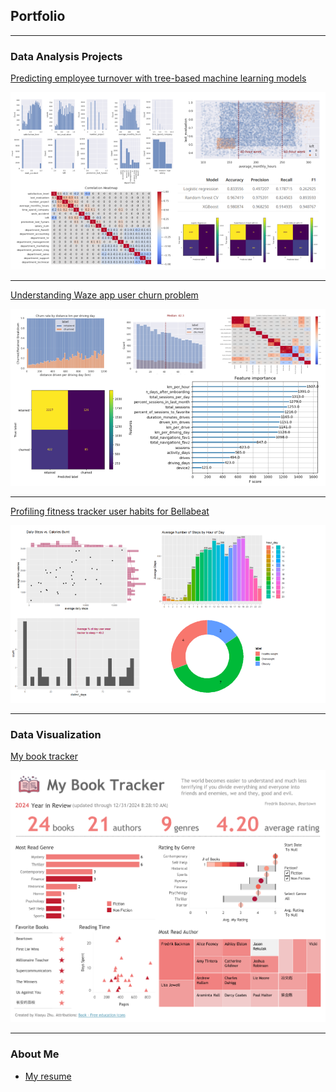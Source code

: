 ## Portfolio

---

### Data Analysis Projects 

[Predicting employee turnover with tree-based machine learning models](/salifort-motors.md)

<img src="images/salifort_motors_thumbnail.png?raw=true"/>

---
[Understanding Waze app user churn problem](/waze-user-churn.md)

<img src="images/waze_thumbnail.png?raw=true"/>

---
[Profiling fitness tracker user habits for Bellabeat](/bellabeat.md)

<img src="images/bellabeat_thumbnail.png?raw=true"/>

---

### Data Visualization

[My book tracker](https://public.tableau.com/views/BookTracker_17344279001240/Dashboard1?:language=en-US&:sid=&:redirect=auth&:display_count=n&:origin=viz_share_link)

<img src="images/book_tracker_thumbnail.png?raw=true"/>

---

### About Me

- [My resume](/resume/resume.pdf)

